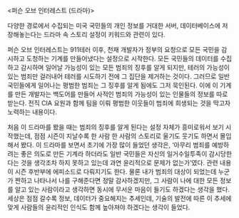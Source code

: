<퍼슨 오브 인터레스트 (드라마)>

다양한 경로에서 수집되는 미국 국민들의 개인 정보를 거대한 서버, 데이터베이스에 저장해놓는다는 드라마 속 스토리 설정이 키워드와 관련이 있다.

퍼슨 오브 인터레스트는 911테러 이후, 천재 개발자가 정부의 요청으로 모든 국민을 감시하고 도청하는 기계를 만들어냈다는 설정으로 시작한다. 
모든 국민들의 데이터를 수집하고 감시하며 일어날 가능성이 있는 모든 범죄의 징후를 알게 되지만, 테러의 가능성이 있는 범죄만 걸러내어 테러를 시도하기 전에 그 집단을 제거하는 것이다. 
그러므로 일반 국민들에게 일어나는 평범한 범죄는 그 징후를 알게 됨에도 그저 묵인된다. 
이에 이 기계를 만든 개발자는 백도어를 만들어 사적인 범죄의 가능성이 있는 인물들의 정보를 따로 받는다. 
전직 CIA 요원과 함께 팀을 이뤄 평범한 이웃들이 범죄에 희생되는 것을 막고자 노력하는 내용이다.

처음 이 드라마를 봤을 때는 범죄의 징후를 알게 된다는 설정 자체가 흥미로워서 보기 시작했는데, 
점점 시즌이 지날수록 한 사람 한 사람의 스토리로 울기도 웃기도 하면서 몰입해서 봤다. 
이 드라마를 보면서 초기에 가장 많이 들었던 생각은, ‘아무리 범죄를 예방하려는 좋은 의도로 만든 기계라 하더라도 
일반 국민들은 자신의 일거수일투족이 감시당한다는 것을 생각조차 하지 못하고 있는데 과연 윤리적으로 문제가 없는가’였다. 
관련 내용이 시즌 후반부에 에피소드로 다뤄지기도 한다. 
물론 내가 범죄의 대상이 되었는데 누군가 짠하고 나타나서 나를 구해준다면 정말 감사하겠지만, 
그 사람이 나에 대한 모든 정보를 알고 있는 사람이라고 생각하면 동시에 무서운 마음이 들기도 하겠다는 생각을 했다. 
세상은 점점 갈수록 정보, 데이터가 중요해지는 추세인데, 기술의 발전에 따른 이 추세에 맞게 사람들의 윤리적인 인식도 함께 높아져야 하겠다는 생각이 들었다.
